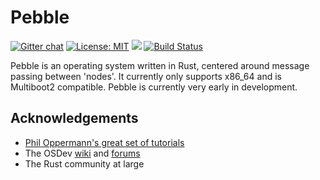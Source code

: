 # Pebble
[![Gitter chat](https://badges.gitter.im/gitterHQ/gitter.png)](https://gitter.im/pebble-os/Lobby)
[![License: MIT](https://img.shields.io/badge/License-MIT-yellow.svg)](https://opensource.org/licenses/MIT)
[![](https://tokei.rs/b1/github/Aaronepower/tokei)](https://github.com/pebble-os/pebble)
[![Build Status](https://travis-ci.org/IsaacWoods/pebble.svg?branch=master)](https://travis-ci.org/IsaacWoods/pebble)

Pebble is an operating system written in Rust, centered around message passing between 'nodes'.
It currently only supports x86_64 and is Multiboot2 compatible.
Pebble is currently very early in development.

## Acknowledgements
- [Phil Oppermann's great set of tutorials](https://os.phil-opp.com/)
- The OSDev [wiki](https://wiki.osdev.org/Main_Page) and [forums](https://forum.osdev.org)
- The Rust community at large
